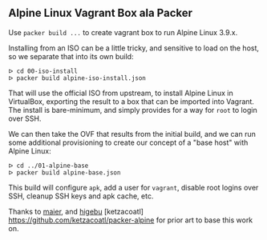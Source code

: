 ## Alpine Linux Vagrant Box ala Packer

Use `packer build ...` to create vagrant box to run Alpine Linux 3.9.x.

Installing from an ISO can be a little tricky, and sensitive to load on the host,
so we separate that into its own build:

```
ᐅ cd 00-iso-install
ᐅ packer build alpine-iso-install.json
```

That will use the official ISO from upstream, to install Alpine Linux in
VirtualBox, exporting the result to a box that can be imported into Vagrant.
The install is bare-minimum, and simply provides for a way for `root` to
login over SSH.

We can then take the OVF that results from the initial build, and we can run
some additional provisioning to create our concept of a "base host" with Alpine
Linux:

```
ᐅ cd ../01-alpine-base
ᐅ packer build alpine-base.json
```

This build will configure `apk`, add a user for `vagrant`, disable root logins
over SSH, cleanup SSH keys and apk cache, etc.


Thanks to [maier](https://github.com/maier/), and
[higebu](https://github.com/higebu/packer-alpine) 
[ketzacoatl] https://github.com/ketzacoatl/packer-alpine
for prior art to base this
work on.
